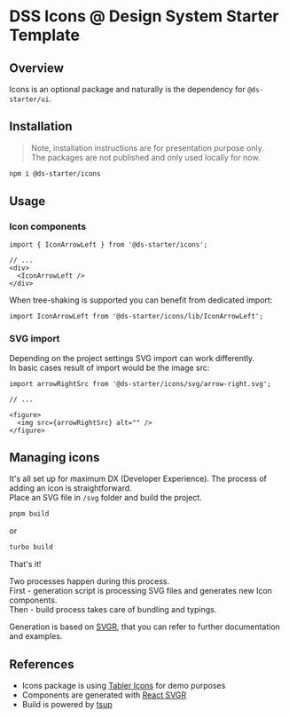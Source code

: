 # DSS Icons @ Design System Starter Template

## Overview

Icons is an optional package and naturally is the dependency for `@ds-starter/ui`.

## Installation

> Note, installation instructions are for presentation purpose only.  
> The packages are not published and only used locally for now.

```sh
npm i @ds-starter/icons
```

## Usage

### Icon components

```tsx
import { IconArrowLeft } from '@ds-starter/icons';

// ...
<div>
  <IconArrowLeft />
</div>
```

When tree-shaking is supported you can benefit from dedicated import:

```tsx
import IconArrowLeft from '@ds-starter/icons/lib/IconArrowLeft';
```

### SVG import

Depending on the project settings SVG import can work differently.  
In basic cases result of import would be the image src:

```tsx
import arrowRightSrc from '@ds-starter/icons/svg/arrow-right.svg';

// ...

<figure>
  <img src={arrowRightSrc} alt="" />
</figure>
```

## Managing icons

It's all set up for maximum DX (Developer Experience). The process of adding an icon is straightforward.  
Place an SVG file in `/svg` folder and build the project.

```sh
pnpm build
```

or

```sh
turbo build
```

That's it!

Two processes happen during this process.  
First - generation script is processing SVG files and generates new Icon components.  
Then - build process takes care of bundling and typings.

Generation is based on [SVGR](https://react-svgr.com/), that you can refer to further documentation and examples.

## References

- Icons package is using [Tabler Icons](https://tabler.io/icons) for demo purposes
- Components are generated with [React SVGR](https://react-svgr.com/)
- Build is powered by [tsup](https://tsup.egoist.dev/)

